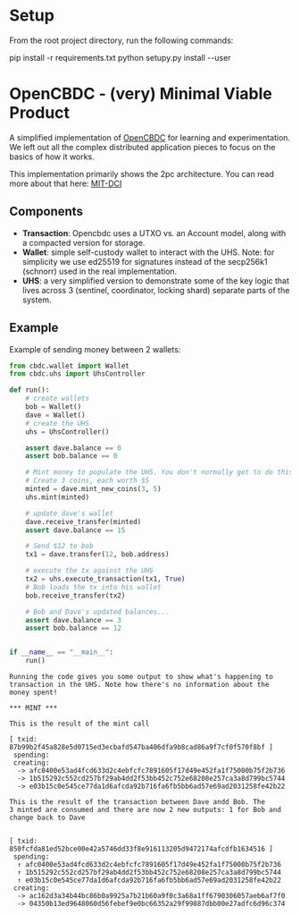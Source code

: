 # Setup

From the root project directory, run the following commands:

pip install -r requirements.txt
python setupy.py install --user

# OpenCBDC - (very) Minimal Viable Product
A simplified implementation of [OpenCBDC](https://github.com/mit-dci/opencbdc-tx) for learning and experimentation. We left out all the complex distributed application pieces
to focus on the basics of how it works.

This implementation primarily shows the 2pc architecture. You can read more about that here:
[MIT-DCI](https://dci.mit.edu/opencbdc)

## Components
- **Transaction**: Opencbdc uses a UTXO vs. an Account model, along with a compacted version for storage.
- **Wallet**: simple self-custody wallet to interact with the UHS.  Note: for simplicity we use ed25519 for signatures instead of the secp256k1 (schnorr) used in the real implementation.
- **UHS**: a very simplified version to demonstrate some of the key logic that lives across 3 (sentinel, coordinator, locking shard) separate parts of the system.

## Example
Example of sending money between 2 wallets:

```python
from cbdc.wallet import Wallet
from cbdc.uhs import UhsController

def run():
    # create wallets
    bob = Wallet()
    dave = Wallet()
    # create the UHS
    uhs = UhsController()

    assert dave.balance == 0
    assert bob.balance == 0

    # Mint money to populate the UHS. You don't normally get to do this (unfortunately)
    # Create 3 coins, each worth $5
    minted = dave.mint_new_coins(3, 5)
    uhs.mint(minted)

    # update dave's wallet
    dave.receive_transfer(minted)
    assert dave.balance == 15

    # Send $12 to bob
    tx1 = dave.transfer(12, bob.address)

    # execute the tx against the UHS
    tx2 = uhs.execute_transaction(tx1, True)
    # Bob loads the tx into his wallet
    bob.receive_transfer(tx2)

    # Bob and Dave's updated balances...
    assert dave.balance == 3
    assert bob.balance == 12


if __name__ == "__main__":
    run()
```
```text
Running the code gives you some output to show what's happening to 
transaction in the UHS. Note how there's no information about the money spent!

*** MINT ***

This is the result of the mint call

[ txid: 87b99b2f45a828e5d0715ed3ecbafd547ba406dfa9b8cad86a9f7cf0f570f8bf ]
 spending:
 creating:
  -> afc0400e53ad4fcd633d2c4ebfcfc7891605f17d49e452fa1f75000b75f2b736
  -> 1b515292c552cd257bf29ab4dd2f53bb452c752e68208e257ca3a8d799bc5744
  -> e03b15c0e545ce77da1d6afcda92b716fa6fb5bb6ad57e69ad2031258fe42b22

This is the result of the transaction between Dave andd Bob. The 
3 minted are consumed and there are now 2 new outputs: 1 for Bob and
change back to Dave


[ txid: 850fcfda81ed52bce00e42a5746dd33f8e916113205d9472174afcdfb1634516 ]
 spending:
  ↑ afc0400e53ad4fcd633d2c4ebfcfc7891605f17d49e452fa1f75000b75f2b736
  ↑ 1b515292c552cd257bf29ab4dd2f53bb452c752e68208e257ca3a8d799bc5744
  ↑ e03b15c0e545ce77da1d6afcda92b716fa6fb5bb6ad57e69ad2031258fe42b22
 creating:
  -> ac162d3a34b44bc86b0a9925a7b21b60a9f0c3a68a1ff6790306057aeb6af7f0
  -> 04350b13ed9648060d56febef9e0bc66352a29f99887dbb00e27adfc6d96c374
```


